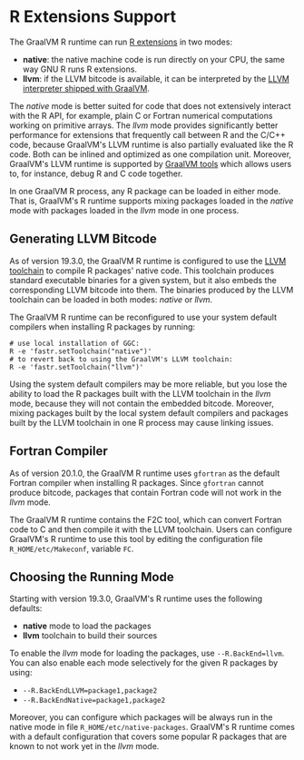 # R Extensions Support

The GraalVM R runtime can run [R extensions](https://cran.r-project.org/doc/manuals/r-release/R-exts.html) in two modes:

* **native**: the native machine code is run directly on your CPU, the same way GNU R runs R extensions.
* **llvm**: if the LLVM bitcode is available, it can be interpreted by the [LLVM interpreter shipped with GraalVM](https://github.com/oracle/graal/blob/master/docs/reference-manual/llvm/README.md).

The *native* mode is better suited for code that does not extensively interact with the R API, for example, plain C or Fortran numerical computations working on primitive arrays.
The *llvm* mode provides significantly better performance for extensions that frequently call between R and the C/C++ code, because GraalVM's LLVM runtime is also partially evaluated like the R code.
Both can be inlined and optimized as one compilation unit.
Moreover, GraalVM's LLVM runtime is supported by [GraalVM tools](https://github.com/oracle/graal/blob/master/docs/tools/tools.md) which allows users to, for instance, debug R and C code together.

In one GraalVM R process, any R package can be loaded in either mode.
That is, GraalVM's R runtime supports mixing packages loaded in the *native* mode with packages loaded in the *llvm* mode in one process.

## Generating LLVM Bitcode

As of version 19.3.0, the GraalVM R runtime is configured to use the [LLVM toolchain](https://github.com/oracle/graal/blob/master/sulong/docs/contributor/TOOLCHAIN.md) to compile R packages' native code.
This toolchain produces standard executable binaries for a given system, but it also embeds the corresponding LLVM bitcode into them.
The binaries produced by the LLVM toolchain can be loaded in both modes: *native* or *llvm*.

The GraalVM R runtime can be reconfigured to use your system default compilers when installing R packages by running:
```shell
# use local installation of GGC:
R -e 'fastr.setToolchain("native")'
# to revert back to using the GraalVM's LLVM toolchain:
R -e 'fastr.setToolchain("llvm")'
```

Using the system default compilers may be more reliable, but you lose the ability to load the R packages built with the LLVM toolchain in the *llvm* mode, because they will not contain the embedded bitcode.
Moreover, mixing packages built by the local system default compilers and packages built by the LLVM toolchain in one R process may cause linking issues.

## Fortran Compiler

As of version 20.1.0, the GraalVM R runtime uses `gfortran` as the default Fortran compiler when installing R packages.
Since `gfortran` cannot produce bitcode, packages that contain Fortran code will not work in the *llvm* mode.

The GraalVM R runtime contains the F2C tool, which can convert Fortran code to C and then compile it with the LLVM toolchain.
Users can configure GraalVM's R runtime to use this tool by editing the configuration file `R_HOME/etc/Makeconf`, variable `FC`.

## Choosing the Running Mode

Starting with version 19.3.0, GraalVM's R runtime uses the following defaults:
* **native** mode to load the packages
* **llvm** toolchain to build their sources

To enable the *llvm* mode for loading the packages, use `--R.BackEnd=llvm`.
You can also enable each mode selectively for the given R packages by using:
* `--R.BackEndLLVM=package1,package2`
* `--R.BackEndNative=package1,package2`

Moreover, you can configure which packages will be always run in the native mode in file `R_HOME/etc/native-packages`. GraalVM's R runtime comes with a default configuration that covers some popular R packages that are known to not work yet in the *llvm* mode.

